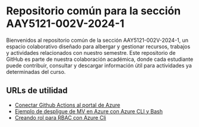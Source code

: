 Repositorio común para la sección AAY5121-002V-2024-1
========================
Bienvenidos al repositorio común de la sección AAY5121-002V-2024-1, un espacio colaborativo diseñado para albergar y gestionar recursos, trabajos y actividades relacionados con nuestro semestre. Este repositorio de GitHub es parte de nuestra colaboración académica, donde cada estudiante puede contribuir, consultar y descargar información útil para actividades ya determinadas del curso.


URLs de utilidad
-------------------------
- [Conectar Github Actions al portal de Azure](https://learn.microsoft.com/es-es/azure/developer/github/connect-from-azure?tabs=azure-portal%2Clinux#use-the-azure-login-action-with-a-service-principal-secret)
- [Ejemplo de despligue de MV en Azure con Azure CLI y Bash](https://github.com/v-teacher/AAY5121-002V-2024-1/blob/main/vm-deploy.sh)
- [Creando rol para RBAC con Azure Cli](https://github.com/v-teacher/AAY5121-002V-2024-1/blob/main/notes.md#ejemplo-creaci%C3%B3n-de-rol-pararbac-usando-azure-cli-floppy_disk)
